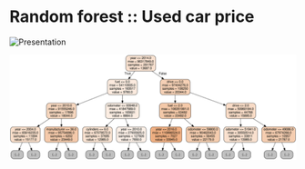 # Random forest :: Used car price

![Presentation](https://docs.google.com/presentation/d/1JnWg19YmrR7lKsa2A2u7kivxE42USCJQtyldqe0IV4o/edit?usp=sharing)
 
![](img/download.png)